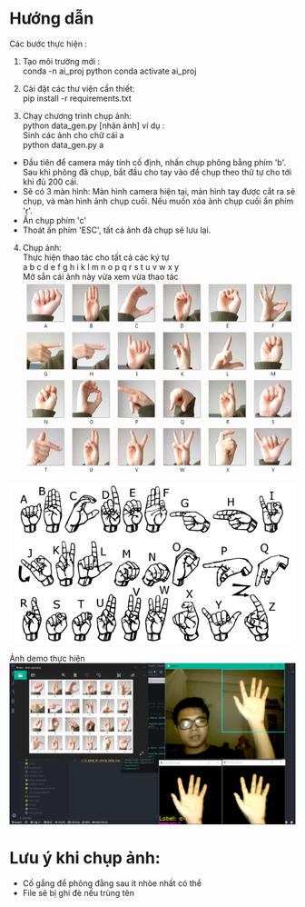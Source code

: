 # Hướng dẫn 
Các bước thực hiện :
1. Tạo môi trường mới :  
conda -n ai_proj python
conda activate ai_proj

2. Cài đặt các thư viện cần thiết:  
pip install -r requirements.txt

3. Chạy chương trình chụp ảnh:   
python data_gen.py [nhãn ảnh]
ví dụ :   
Sinh các ảnh cho chữ cái a  
python data_gen.py a

* Đầu tiên để camera máy tính cố định, nhấn chụp phông bằng phím 'b'. Sau khi phông đã chụp, bắt đầu cho tay vào để chụp theo thứ tự cho tới khi đủ 200 cái.  
* Sẽ có 3 màn hình: Màn hình camera hiện tại, màn hình tay được cắt ra sẽ chụp, và màn hình ảnh chụp cuối. Nếu muốn xóa ảnh chụp cuối ấn phím 'r'.
* Ấn chụp phím 'c'
* Thoát ấn phím 'ESC', tất cả ảnh đã chụp sẽ lưu lại.
4. Chụp ảnh:  
Thực hiện thao tác cho tất cả các ký tự   
a b c d e f g h i k l m n o p q r s t u v w x y   
Mở sẵn cái ảnh này vừa xem vừa thao tác
![](images/amer_sign2.png)

![](images/american_sign_language.png)

Ảnh demo thực hiện 
![](images/demo.png)  
# Lưu ý khi chụp ảnh: 
+ Cố gắng để phông đằng sau ít nhòe nhất có thể 
+ File sẽ bị ghi đè nếu trùng tên 
